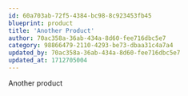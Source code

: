 ```yaml
---
id: 60a703ab-72f5-4384-bc98-8c923453fb45
blueprint: product
title: 'Another Product'
author: 70ac358a-36ab-434a-8d60-fee716dbc5e7
category: 98866479-2110-4293-be73-dbaa31c4a7a4
updated_by: 70ac358a-36ab-434a-8d60-fee716dbc5e7
updated_at: 1712705004
---
```

Another product